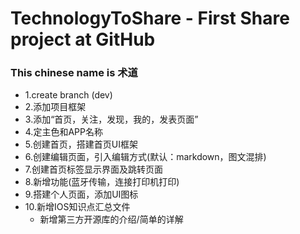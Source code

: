 # TechnologyToShare - First Share project at GitHub
### This chinese name is 术道
* 1.create branch (dev)
* 2.添加项目框架
* 3.添加“首页，关注，发现，我的，发表页面”
* 4.定主色和APP名称
* 5.创建首页，搭建首页UI框架
* 6.创建编辑页面，引入编辑方式(默认：markdown，图文混排)
* 7.创建首页标签显示界面及跳转页面
* 8.新增功能(蓝牙传输，连接打印机打印)
* 9.搭建个人页面，添加UI图标
* 10.新增IOS知识点汇总文件
    * 新增第三方开源库的介绍/简单的详解
